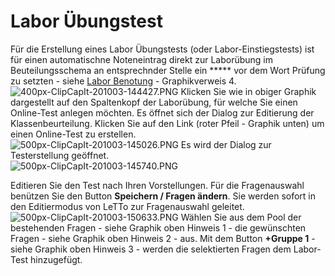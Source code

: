 # Labor Übungstest
Für die Erstellung eines Labor Übungstests (oder Labor-Einstiegstests) ist für einen automatischne Noteneintrag direkt zur Laborübung im Beuteilungsschema an entsprechnder Stelle ein ***** vor dem Wort Prüfung zu setzten - siehe [Labor Benotung](../LaborBenotung/index.md) - Graphikverweis 4.
<br>![400px-ClipCapIt-201003-144427.PNG](400px-ClipCapIt-201003-144427.PNG)
Klicken Sie wie in obiger Graphik dargestellt auf den Spaltenkopf der Laborübung, für welche Sie einen Online-Test anlegen möchten. Es öffnet sich der Dialog zur Editierung der Klassenbeurteilung. Klicken Sie auf den Link (roter Pfeil - Graphik unten) um einen Online-Test zu erstellen.
<br>![500px-ClipCapIt-201003-145026.PNG](500px-ClipCapIt-201003-145026.PNG)
Es wird der Dialog zur Testerstellung geöffnet.
<br>![500px-ClipCapIt-201003-145740.PNG](500px-ClipCapIt-201003-145740.PNG)

Editieren Sie den Test nach Ihren Vorstellungen. Für die Fragenauswahl benützen Sie den Button **Speichern / Fragen ändern**. Sie werden sofort in den Editiermodus von LeTTo zur Fragenauswahl geleitet. 
<br>![500px-ClipCapIt-201003-150633.PNG](500px-ClipCapIt-201003-150633.PNG)
Wählen Sie aus dem Pool der bestehenden Fragen - siehe Graphik oben Hinweis 1 - die gewünschten Fragen - siehe Graphik oben Hinweis 2 - aus. Mit dem Button **+Gruppe 1** - siehe Graphik oben Hinweis 3 - werden die selektierten Fragen dem Labor-Test hinzugefügt.

